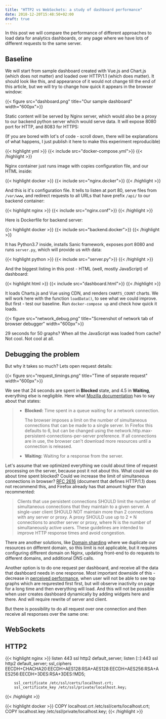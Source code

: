 ```yaml
---
title: "HTTP2 vs WebSockets: a study of dashboard performance"
date: 2018-12-20T15:48:50+02:00
draft: true
---
```


In this post we will compare the performance of different approaches to load data for analytics dashboards, or any page where we have lots of different requests to the same server.

<!--more-->

## Baseline

We will start from sample dashboard created with Vue.js and Chart.js (which does not matter) and loaded over HTTP/1.1 (which does matter). It should look like this, and appearance of it would not change till the end of this article, but we will try to change how quick it appears in the browser window:

{{< figure src="dashboard.png" title="Our sample dashboard" width="600px">}}

Static content will be served by Nginx server, which would also be a proxy to our backend python server which would serve data. It will expose 8080 port for HTTP, and 8083 for HTTPS:

(If you are bored with lot's of code - scroll down, there will be explanations of what happens, I just publish it here to make this experiment reproducible)

{{< highlight yml >}}
{{< include src="docker-compose.yml">}}
{{< /highlight >}}

Nginx container just runs image with copies configuration file, and our HTML inside:

{{< highlight docker >}}
{{< include src="nginx.docker">}}
{{< /highlight >}}

And this is it's configuration file. It tells to listen at port 80, serve files from `/var/www`, and redirect requests to all URLs that have prefix `/api/` to our backend container:

{{< highlight nginx >}}
{{< include src="nginx.conf">}}
{{< /highlight >}}

Here is Dockerfile for backend server:

{{< highlight docker >}}
{{< include src="backend.docker">}}
{{< /highlight >}}

It has Python3.7 inside, installs Sanic framework, exposes port 8080 and runs `server.py`, which will provide us with data:

{{< highlight python >}}
{{< include src="server.py">}}
{{< /highlight >}}

And the biggest listing in this post - HTML (well, mostly JavaScript) of dashboard:

{{< highlight html >}}
{{< include src="dashboard.html">}}
{{< /highlight >}}

It loads Charts.js and Vue using CDN, and renders `CHARTS_COUNT` charts. We will work here with the function `loadData()`, to see what we could improve. But first - test our baseline. Run `docker-compose up` and check how quick it loads.

{{< figure src="network_debug.png" title="Screenshot of network tab of browser debugger" width="600px">}}

29 seconds for 50 graphs? When all the JavaScript was loaded from cache? Not cool. Not cool at all.

## Debugging the problem

But why it takes so much? Lets open request details:

{{< figure src="request_timings.png" title="Time of separate request" width="600px">}}

We see that 24 seconds are spent in **Blocked** state, and 4.5 in **Waiting**, everything else is negligible. Here what [Mozilla documentation](https://developer.mozilla.org/en-US/docs/Tools/Network_Monitor/request_details#Timings) has to say about that states:

> * **Blocked:** Time spent in a queue waiting for a network connection.
> 
>     The browser imposes a limit on the number of simultaneous connections that can be made to a single server. In Firefox this defaults to 6, but can be changed using the network.http.max-persistent-connections-per-server preference. If all connections are in use, the browser can't download more resources until a connection is released.
> 
> * **Waiting:** Waiting for a response from the server.

Let's assume that we optimized everything we could about time of request processing on the server, because post it not about this. What could we do about time spent blocked? Could we increase the limit of simultaneous connections in browser? [RFC 2616](https://tools.ietf.org/html/rfc2616#section-8.1.4) (document that defines HTTP/1.1) does not recommend this, and Firefox already has that amount higher than recommented:

>   Clients that use persistent connections SHOULD limit the number of
>   simultaneous connections that they maintain to a given server. A
>   single-user client SHOULD NOT maintain more than 2 connections with
>   any server or proxy. A proxy SHOULD use up to 2 * N connections to
>   another server or proxy, where N is the number of simultaneously
>   active users. These guidelines are intended to improve HTTP response
>   times and avoid congestion.


There are another solutions, like [Domain sharding](https://medium.com/@jperasmus11/domain-sharding-on-the-modern-web-dc97df4f6a90) where we duplicate our resources on different domain, so this limit is not applicable, but it requires configuring different domain on Nginx, updating front-end to do requests to different domains, and additional DNS calls. 

Another option is to do one request per dashboard, and receive all the data that dashboard needs in one response. Most important downside of this - decrease in [perceived performance](https://en.wikipedia.org/wiki/Perceived_performance), when user will not be able to see top graphs which are requrested first first, but will observe inactivity on page for a long time and then everything will load. And this will not be possible when user creates dashboard dynamically by adding widgets here and there. And will require rewrite of server and client.

But there is possibility to do all request over one connection and then receive all responses over the same one:


## WebSockets



## HTTP2



{{< highlight nginx >}}
        listen 443 ssl http2 default_server;
        listen [::]:443 ssl http2 default_server;
        ssl_ciphers EECDH+CHACHA20:EECDH+AES128:RSA+AES128:EECDH+AES256:RSA+AES256:EECDH+3DES:RSA+3DES:!MD5;

        ssl_certificate /etc/ssl/certs/localhost.crt;
        ssl_certificate_key /etc/ssl/private/localhost.key;

{{< /highlight >}}

{{< highlight docker >}}
COPY localhost.crt /etc/ssl/certs/localhost.crt;
COPY localhost.key /etc/ssl/private/localhost.key;
{{< /highlight >}}
